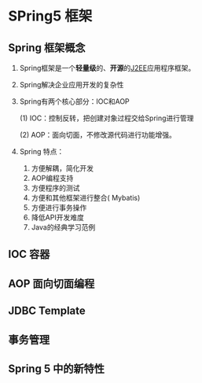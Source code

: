 # SPring5 框架

## Spring 框架概念

1. Spring框架是一个**轻量级**的、**开源**的[J2EE](https://baike.baidu.com/item/J2EE/110838)应用程序框架。

2. Spring解决企业应用开发的复杂性

3. Spring有两个核心部分：IOC和AOP

   (1) IOC：控制反转，把创建对象过程交给Spring进行管理

   (2) AOP：面向切面，不修改源代码进行功能增强。

4. Spring 特点：

   1. 方便解耦，简化开发
   2. AOP编程支持
   3. 方便程序的测试
   4. 方便和其他框架进行整合( Mybatis)
   5. 方便进行事务操作
   6. 降低API开发难度
   7. Java的经典学习范例

## IOC 容器

## AOP 面向切面编程

## JDBC Template

## 事务管理

## Spring 5 中的新特性